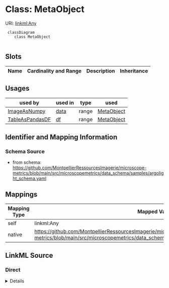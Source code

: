 # Class: MetaObject



URI: [linkml:Any](https://w3id.org/linkml/Any)




```mermaid
 classDiagram
    class MetaObject
      
```




<!-- no inheritance hierarchy -->


## Slots

| Name | Cardinality and Range | Description | Inheritance |
| ---  | --- | --- | --- |





## Usages

| used by | used in | type | used |
| ---  | --- | --- | --- |
| [ImageAsNumpy](ImageAsNumpy.md) | [data](data.md) | range | [MetaObject](MetaObject.md) |
| [TableAsPandasDF](TableAsPandasDF.md) | [df](df.md) | range | [MetaObject](MetaObject.md) |






## Identifier and Mapping Information







### Schema Source


* from schema: https://github.com/MontpellierRessourcesImagerie/microscope-metrics/blob/main/src/microscopemetrics/data_schema/samples/argolight_schema.yaml





## Mappings

| Mapping Type | Mapped Value |
| ---  | ---  |
| self | linkml:Any |
| native | https://github.com/MontpellierRessourcesImagerie/microscope-metrics/blob/main/src/microscopemetrics/data_schema/samples/argolight_schema.yaml/:MetaObject |





## LinkML Source

<!-- TODO: investigate https://stackoverflow.com/questions/37606292/how-to-create-tabbed-code-blocks-in-mkdocs-or-sphinx -->

### Direct

<details>
```yaml
name: MetaObject
from_schema: https://github.com/MontpellierRessourcesImagerie/microscope-metrics/blob/main/src/microscopemetrics/data_schema/samples/argolight_schema.yaml
class_uri: linkml:Any

```
</details>

### Induced

<details>
```yaml
name: MetaObject
from_schema: https://github.com/MontpellierRessourcesImagerie/microscope-metrics/blob/main/src/microscopemetrics/data_schema/samples/argolight_schema.yaml
class_uri: linkml:Any

```
</details>